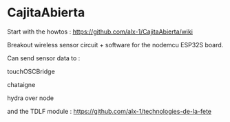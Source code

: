 # CajitaAbierta

Start with the howtos : https://github.com/alx-1/CajitaAbierta/wiki

Breakout wireless sensor circuit + software for the nodemcu ESP32S board.

Can send sensor data to :

touchOSCBridge

chataigne

hydra over node

and the TDLF module : https://github.com/alx-1/technologies-de-la-fete
